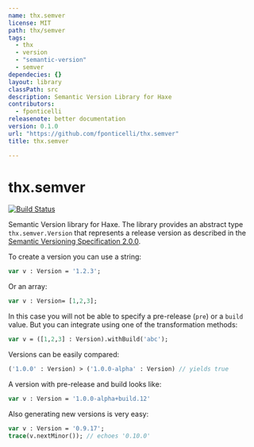 ```yaml
---
name: thx.semver
license: MIT
path: thx/semver
tags: 
  - thx
  - version
  - "semantic-version"
  - semver
dependecies: {}
layout: library
classPath: src
description: Semantic Version Library for Haxe
contributors: 
  - fponticelli
releasenote: better documentation
version: 0.1.0
url: "https://github.com/fponticelli/thx.semver"
title: thx.semver

---
```


# thx.semver

[![Build Status](https://travis-ci.org/fponticelli/thx.semver.svg)](https://travis-ci.org/fponticelli/thx.semver)

Semantic Version library for Haxe. The library provides an abstract type `thx.semver.Version` that represents a release version as described in the [Semantic Versioning Specification 2.0.0](http://semver.org/).

To create a version you can use a string:
```haxe
var v : Version = '1.2.3';
```

Or an array:

```haxe
var v : Version= [1,2,3];
```


In this case you will not be able to specify a pre-release (`pre`) or a `build` value. But you can integrate using one of the transformation methods:

```haxe
var v = ([1,2,3] : Version).withBuild('abc');
```

Versions can be easily compared:

```haxe
('1.0.0' : Version) > ('1.0.0-alpha' : Version) // yields true
```

A version with pre-release and build looks like:

```haxe
var v : Version = '1.0.0-alpha+build.12'
```

Also generating new versions is very easy:

```haxe
var v : Version = '0.9.17';
trace(v.nextMinor()); // echoes '0.10.0'
```